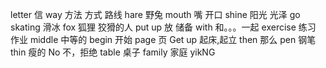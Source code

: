 letter      信
way         方法  方式   路线
hare        野兔
mouth       嘴  开口
shine       阳光   光泽
go  skating 滑冰
fox         狐狸  狡猾的人
put  up     放   储备
with        和。。。一起
exercise    练习   作业
 middle   中等的
begin    开始
page     页
Get up   起床,起立
then      那么
pen        钢笔
thin       瘦的
No        不，拒绝
table      桌子
family     家庭
yikNG